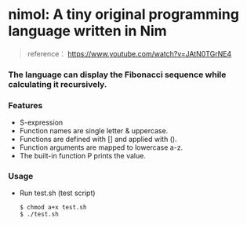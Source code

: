 # nimol: A tiny original programming language written in Nim
> reference： https://www.youtube.com/watch?v=JAtN0TGrNE4

### The language can display the Fibonacci sequence while calculating it recursively.

### Features
- S-expression
- Function names are single letter & uppercase.
- Functions are defined with [] and applied with ().
- Function arguments are mapped to lowercase a-z.
- The built-in function P prints the value.

### Usage
- Run test.sh (test script)

    ```
    $ chmod a+x test.sh
    $ ./test.sh
    ```



